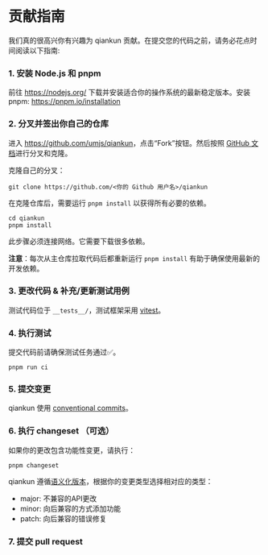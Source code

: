 # 贡献指南

我们真的很高兴你有兴趣为 qiankun 贡献。在提交您的代码之前，请务必花点时间阅读以下指南:

### 1. 安装 Node.js 和 pnpm

前往 <https://nodejs.org/> 下载并安装适合你的操作系统的最新稳定版本。安装 pnpm: <https://pnpm.io/installation>

### 2. 分叉并签出你自己的仓库

进入 <https://github.com/umjs/qiankun>，点击“Fork”按钮。然后按照 [GitHub 文档](https://help.github.com/articles/fork-a-repo)进行分叉和克隆。

克隆自己的分叉：

```shell
git clone https://github.com/<你的 Github 用户名>/qiankun
```

在克隆仓库后，需要运行 `pnpm install` 以获得所有必要的依赖。

```shell
cd qiankun
pnpm install
```

此步骤必须连接网络。它需要下载很多依赖。

**注意**：每次从主仓库拉取代码后都重新运行 `pnpm install` 有助于确保使用最新的开发依赖。

### 3. 更改代码 & 补充/更新测试用例

测试代码位于 `__tests__/`，测试框架采用 [vitest](https://vitest.dev/)。

### 4. 执行测试

提交代码前请确保测试任务通过✅。

```shell
pnpm run ci
```

### 5. 提交变更

qiankun 使用 [conventional commits](https://www.conventionalcommits.org/)。

### 6. 执行 changeset （可选）

如果你的更改包含功能性变更，请执行：

```shell
pnpm changeset
```

qiankun 遵循[语义化版本](https://semver.org/)，根据你的变更类型选择相对应的类型：

- major: 不兼容的API更改
- minor: 向后兼容的方式添加功能
- patch: 向后兼容的错误修复

### 7. 提交 pull request
